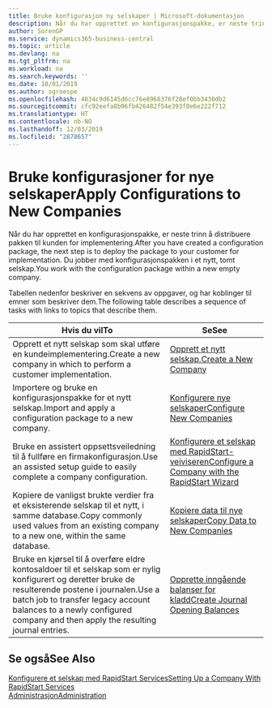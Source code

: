 ```yaml
---
title: Bruke konfigurasjon ny selskaper | Microsoft-dokumentasjon
description: Når du har opprettet en konfigurasjonspakke, er neste trinn å distribuere pakken til kunden for implementering. Du bruker konfigurasjonen for et nytt, tomt selskap.
author: SorenGP
ms.service: dynamics365-business-central
ms.topic: article
ms.devlang: na
ms.tgt_pltfrm: na
ms.workload: na
ms.search.keywords: ''
ms.date: 10/01/2019
ms.author: sgroespe
ms.openlocfilehash: 4034c9d6145d6cc76e8968376f28ef0bb3430db2
ms.sourcegitcommit: cfc92eefa8b06fb426482f54e393f0e6e222f712
ms.translationtype: HT
ms.contentlocale: nb-NO
ms.lasthandoff: 12/03/2019
ms.locfileid: "2878657"
---
```

# <a name="apply-configurations-to-new-companies"></a><span data-ttu-id="592e1-104">Bruke konfigurasjoner for nye selskaper</span><span class="sxs-lookup"><span data-stu-id="592e1-104">Apply Configurations to New Companies</span></span>
<span data-ttu-id="592e1-105">Når du har opprettet en konfigurasjonspakke, er neste trinn å distribuere pakken til kunden for implementering.</span><span class="sxs-lookup"><span data-stu-id="592e1-105">After you have created a configuration package, the next step is to deploy the package to your customer for implementation.</span></span> <span data-ttu-id="592e1-106">Du jobber med konfigurasjonspakken i et nytt, tomt selskap.</span><span class="sxs-lookup"><span data-stu-id="592e1-106">You work with the configuration package within a new empty company.</span></span>  

 <span data-ttu-id="592e1-107">Tabellen nedenfor beskriver en sekvens av oppgaver, og har koblinger til emner som beskriver dem.</span><span class="sxs-lookup"><span data-stu-id="592e1-107">The following table describes a sequence of tasks with links to topics that describe them.</span></span>

|<span data-ttu-id="592e1-108">**Hvis du vil**</span><span class="sxs-lookup"><span data-stu-id="592e1-108">**To**</span></span>|<span data-ttu-id="592e1-109">**Se**</span><span class="sxs-lookup"><span data-stu-id="592e1-109">**See**</span></span>|  
|------------|-------------|  
|<span data-ttu-id="592e1-110">Opprett et nytt selskap som skal utføre en kundeimplementering.</span><span class="sxs-lookup"><span data-stu-id="592e1-110">Create a new company in which to perform a customer implementation.</span></span>|[<span data-ttu-id="592e1-111">Opprett et nytt selskap.</span><span class="sxs-lookup"><span data-stu-id="592e1-111">Create a New Company</span></span>](admin-how-to-create-a-new-company.md)|  
|<span data-ttu-id="592e1-112">Importere og bruke en konfigurasjonspakke for et nytt selskap.</span><span class="sxs-lookup"><span data-stu-id="592e1-112">Import and apply a configuration package to a new company.</span></span>|[<span data-ttu-id="592e1-113">Konfigurere nye selskaper</span><span class="sxs-lookup"><span data-stu-id="592e1-113">Configure New Companies</span></span>](admin-how-to-configure-new-companies.md)|  
|<span data-ttu-id="592e1-114">Bruke en assistert oppsettsveiledning til å fullføre en firmakonfigurasjon.</span><span class="sxs-lookup"><span data-stu-id="592e1-114">Use an assisted setup guide to easily complete a company configuration.</span></span>|[<span data-ttu-id="592e1-115">Konfigurere et selskap med RapidStart-veiviseren</span><span class="sxs-lookup"><span data-stu-id="592e1-115">Configure a Company with the RapidStart Wizard</span></span>](admin-how-to-configure-a-company-with-the-rapidstart-wizard.md)|
|<span data-ttu-id="592e1-116">Kopiere de vanligst brukte verdier fra et eksisterende selskap til et nytt, i samme database.</span><span class="sxs-lookup"><span data-stu-id="592e1-116">Copy commonly used values from an existing company to a new one, within the same database.</span></span>|[<span data-ttu-id="592e1-117">Kopiere data til nye selskaper</span><span class="sxs-lookup"><span data-stu-id="592e1-117">Copy Data to New Companies</span></span>](admin-how-to-copy-data-to-new-companies.md)|  
|<span data-ttu-id="592e1-118">Bruke en kjørsel til å overføre eldre kontosaldoer til et selskap som er nylig konfigurert og deretter bruke de resulterende postene i journalen.</span><span class="sxs-lookup"><span data-stu-id="592e1-118">Use a batch job to transfer legacy account balances to a newly configured company and then apply the resulting journal entries.</span></span>|[<span data-ttu-id="592e1-119">Opprette inngående balanser for kladd</span><span class="sxs-lookup"><span data-stu-id="592e1-119">Create Journal Opening Balances</span></span>](admin-how-to-create-journal-opening-balances.md)|  

## <a name="see-also"></a><span data-ttu-id="592e1-120">Se også</span><span class="sxs-lookup"><span data-stu-id="592e1-120">See Also</span></span>  
[<span data-ttu-id="592e1-121">Konfigurere et selskap med RapidStart Services</span><span class="sxs-lookup"><span data-stu-id="592e1-121">Setting Up a Company With RapidStart Services</span></span>](admin-set-up-a-company-with-rapidstart.md)  
[<span data-ttu-id="592e1-122">Administrasjon</span><span class="sxs-lookup"><span data-stu-id="592e1-122">Administration</span></span>](admin-setup-and-administration.md)
